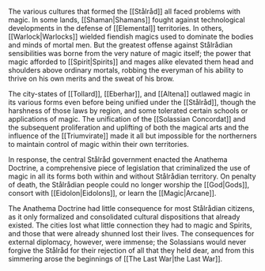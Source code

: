 The various cultures that formed the [[Stålråd]] all faced problems with magic. In some lands, [[Shaman|Shamans]] fought against technological developments in the defense of [[Elemental]] territories. In others, [[Warlock|Warlocks]] wielded fiendish magics used to dominate the bodies and minds of mortal men. But the greatest offense against Stålrådian sensibilities was borne from the very nature of magic itself; the power that magic afforded to [[Spirit|Spirits]] and mages alike elevated them head and shoulders above ordinary mortals, robbing the everyman of his ability to thrive on his own merits and the sweat of his brow.

The city-states of [[Tollard]], [[Eberhar]], and [[Altena]] outlawed magic in its various forms even before being unified under the [[Stålråd]], though the harshness of those laws by region, and some tolerated certain schools or applications of magic. The unification of the [[Solassian Concordat]] and the subsequent proliferation and uplifting of both the magical arts and the influence of the [[Triumvirate]] made it all but impossible for the northerners to maintain control of magic within their own territories.

In response, the central Stålråd government enacted the Anathema Doctrine, a comprehensive piece of legislation that criminalized the use of magic in all its forms both within and without Stålrådian territory. On penalty of death, the Stålrådian people could no longer worship the [[God|Gods]], consort with [[Eidolon|Eidolons]], or learn the [[Magic|Arcane]].

The Anathema Doctrine had little consequence for most Stålrådian citizens, as it only formalized and consolidated cultural dispositions that already existed. The cities lost what little connection they had to magic and Spirits, and those that were already shunned lost their lives. The consequences for external diplomacy, however, were immense; the Solassians would never forgive the Stålråd for their rejection of all that they held dear, and from this simmering arose the beginnings of [[The Last War|the Last War]].